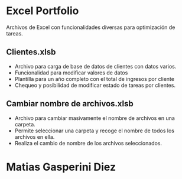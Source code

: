 # Excel Portfolio
Archivos de Excel con funcionalidades diversas para optimización de tareas.

## Clientes.xlsb
- Archivo para carga de base de datos de clientes con datos varios.
- Funcionalidad para modificar valores de datos
- Plantilla para un año completo con el total de ingresos por cliente
- Chequeo y posibilidad de modificar estado de tareas por clientes.

## Cambiar nombre de archivos.xlsb
- Archivo para cambiar masivamente el nombre de archivos en una carpeta.
- Permite seleccionar una carpeta y recoge el nombre de todos los archivos en ella.
- Realiza el cambio de nombre de los archivos seleccionados.

# Matias Gasperini Diez
